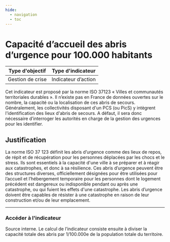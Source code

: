 ```yaml
---
hide:
  - navigation
  - toc
---
```

# Capacité d’accueil des abris d’urgence pour 100.000 habitants 


|Type d'objectif|Type d'indicateur|
|--|--|
|Gestion de crise|Indicateur d’action|

Cet  indicateur  est  proposé  par  la  norme  ISO  37123  « Villes  et  communautés territoriales  durables ».  Il n’existe pas en France de données ouvertes sur le nombre, la  capacité  ou  la  localisation  de  ces  abris  de secours. Généralement, les collectivités disposant d'un PCS (ou PicS) y intègrent l'identification des lieux d'abris de secours. A défaut,  il  sera  donc  nécessaire  d’interroger  les  autorités  en charge de la gestion des urgences pour les identifier. 

## Justification

La norme ISO 37 123 définit les abris d’urgence comme des lieux de repos, de répit et de  récupération  pour  les  personnes  déplacées  par  les  chocs  et  le  stress.  Ils  sont essentiels à la capacité d'une ville à se préparer et à réagir aux catastrophes, et donc à sa  résilience. Ces abris d’urgence peuvent être des structures diverses, officiellement désignées  pour  être  utilisées  pour  l’accueil  et  l’hébergement  temporaire  pour  les personnes  dont  le  logement  précédent  est  dangereux  ou  indisponible  pendant  ou après une catastrophe, ou qui fuient les effets d'une catastrophe. Les abris d’urgence doivent  être  capables  de  résister  à  une  catastrophe  en  raison  de  leur  construction et/ou de leur emplacement. 

---

### Accéder à l'indicateur

Source interne. Le  calcul  de  l’indicateur  consiste  ensuite  à  diviser  la  capacité  totale  des  abris  par 1/100.000e de la population totale du territoire.